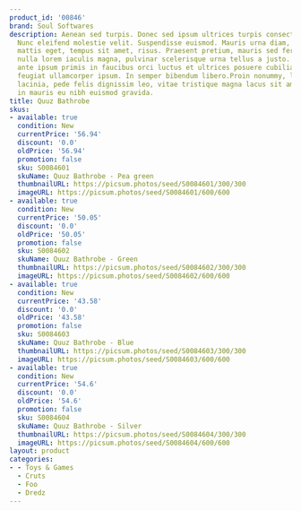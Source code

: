```yaml
---
product_id: '00846'
brand: Soul Softwares
description: Aenean sed turpis. Donec sed ipsum ultrices turpis consectetuer imperdiet.
  Nunc eleifend molestie velit. Suspendisse euismod. Mauris urna diam, cursus id,
  mattis eget, tempus sit amet, risus. Praesent pretium, mauris sed fermentum hendrerit,
  nulla lorem iaculis magna, pulvinar scelerisque urna tellus a justo. Vestibulum
  ante ipsum primis in faucibus orci luctus et ultrices posuere cubilia Curae; Pellentesque
  feugiat ullamcorper ipsum. In semper bibendum libero.Proin nonummy, lacus eget pulvinar
  lacinia, pede felis dignissim leo, vitae tristique magna lacus sit amet eros. Integer
  in mauris eu nibh euismod gravida.
title: Quuz Bathrobe
skus:
- available: true
  condition: New
  currentPrice: '56.94'
  discount: '0.0'
  oldPrice: '56.94'
  promotion: false
  sku: S0084601
  skuName: Quuz Bathrobe - Pea green
  thumbnailURL: https://picsum.photos/seed/S0084601/300/300
  imageURL: https://picsum.photos/seed/S0084601/600/600
- available: true
  condition: New
  currentPrice: '50.05'
  discount: '0.0'
  oldPrice: '50.05'
  promotion: false
  sku: S0084602
  skuName: Quuz Bathrobe - Green
  thumbnailURL: https://picsum.photos/seed/S0084602/300/300
  imageURL: https://picsum.photos/seed/S0084602/600/600
- available: true
  condition: New
  currentPrice: '43.58'
  discount: '0.0'
  oldPrice: '43.58'
  promotion: false
  sku: S0084603
  skuName: Quuz Bathrobe - Blue
  thumbnailURL: https://picsum.photos/seed/S0084603/300/300
  imageURL: https://picsum.photos/seed/S0084603/600/600
- available: true
  condition: New
  currentPrice: '54.6'
  discount: '0.0'
  oldPrice: '54.6'
  promotion: false
  sku: S0084604
  skuName: Quuz Bathrobe - Silver
  thumbnailURL: https://picsum.photos/seed/S0084604/300/300
  imageURL: https://picsum.photos/seed/S0084604/600/600
layout: product
categories:
- - Toys & Games
  - Cruts
  - Foo
  - Dredz
---
```

